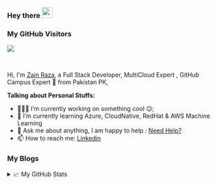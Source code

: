 ### Hey there <img src="https://media.giphy.com/media/hvRJCLFzcasrR4ia7z/giphy.gif" width="25px">

### My GitHub Visitors
![](https://visitor-badge.glitch.me/badge?page_id=zaynrazaa)

<br />

Hi, I'm [Zain Raza](https://www.linkedin.com/in/zaynrazaa/), a Full Stack Developer, MultiCloud Expert , GitHub Campus Expert 🚀 from Pakistan PK, 

   
**Talking about Personal Stuffs:**

- 👨🏽‍💻 I’m currently working on something cool :wink:;
- 🌱 I’m currently learning Azure, CloudNative, RedHat & AWS Machine Learning
- 💬 Ask me about anything, I am happy to help : [Need Help?](https://www.linkedin.com/in/zaynrazaa/)
- 📫 How to reach me: [Linkedin](https://www.linkedin.com/in/zaynrazaa/)


### My Blogs



<details>
<summary>📈 My GitHub Stats</summary>

<p align="center"> <img src="https://github-readme-stats.vercel.app/api?username=zaynrazaa&show_icons=true&theme=gotham" alt="abhisheknaiidu" />

</details>

